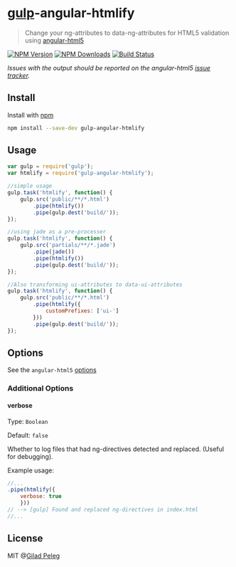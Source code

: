 # [gulp](https://github.com/wearefractal/gulp)-angular-htmlify

> Change your ng-attributes to data-ng-attributes for HTML5 validation using [angular-html5](https://github.com/pgilad/angular-html5)

[![NPM Version](http://img.shields.io/npm/v/gulp-angular-htmlify.svg?style=flat)](https://npmjs.org/package/gulp-angular-htmlify)
[![NPM Downloads](http://img.shields.io/npm/dm/gulp-angular-htmlify.svg?style=flat)](https://npmjs.org/package/gulp-angular-htmlify)
[![Build Status](http://img.shields.io/travis/pgilad/gulp-angular-htmlify.svg?style=flat)](https://travis-ci.org/pgilad/gulp-angular-htmlify)

*Issues with the output should be reported on the angular-html5 [issue tracker](https://github.com/pgilad/angular-html5/issues).*

## Install

Install with [npm](https://npmjs.org/package/gulp-angular-htmlify)

```sh
npm install --save-dev gulp-angular-htmlify
```

## Usage

```js
var gulp = require('gulp');
var htmlify = require('gulp-angular-htmlify');

//simple usage
gulp.task('htmlify', function() {
    gulp.src('public/**/*.html')
        .pipe(htmlify())
        .pipe(gulp.dest('build/'));
});

//using jade as a pre-processer
gulp.task('htmlify', function() {
    gulp.src('partials/**/*.jade')
        .pipe(jade())
        .pipe(htmlify())
        .pipe(gulp.dest('build/'));
});

//Also transforming ui-attributes to data-ui-attributes
gulp.task('htmlify', function() {
    gulp.src('public/**/*.html')
        .pipe(htmlify({
            customPrefixes: ['ui-']
        }))
        .pipe(gulp.dest('build/'));
});
```

## Options

See the `angular-html5` [options](https://github.com/pgilad/angular-html5#api)

### Additional Options

#### verbose

Type: `Boolean`

Default: `false`

Whether to log files that had ng-directives detected and replaced. (Useful for debugging).

Example usage:
```js
//...
.pipe(htmlify({
    verbose: true
    }))
// --> [gulp] Found and replaced ng-directives in index.html
//...
```

## License

MIT @[Gilad Peleg](http://giladpeleg.com)
